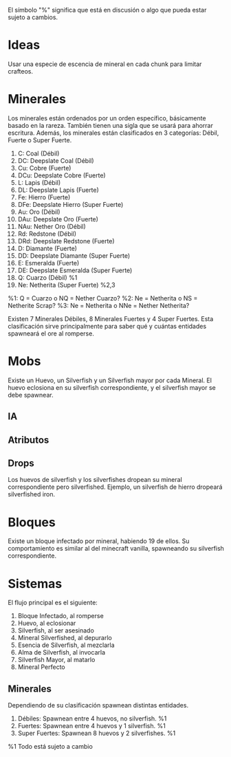 El símbolo "%" significa que está en discusión o algo que pueda estar sujeto a cambios.

# Ideas
Usar una especie de escencia de mineral en cada chunk para limitar crafteos.

# Minerales

Los minerales están ordenados por un orden específico, básicamente basado en la rareza. También tienen una sigla que se usará para ahorrar escritura.
Además, los minerales están clasificados en 3 categorías: Débil, Fuerte o Super Fuerte.

1. C: Coal (Débil)
2. DC: Deepslate Coal (Débil)
3. Cu: Cobre (Fuerte)
4. DCu: Deepslate Cobre (Fuerte)
5. L: Lapis (Débil)
6. DL: Deepslate Lapis (Fuerte)
7. Fe: Hierro (Fuerte)
8. DFe: Deepslate Hierro (Super Fuerte)
9. Au: Oro (Débil)
10. DAu: Deepslate Oro (Fuerte)
11. NAu: Nether Oro (Débil)
12. Rd: Redstone (Débil)
13. DRd: Deepslate Redstone (Fuerte)
14. D: Diamante (Fuerte)
15. DD: Deepslate Diamante (Super Fuerte)
16. E: Esmeralda (Fuerte)
17. DE: Deepslate Esmeralda (Super Fuerte)
18. Q: Cuarzo (Débil) %1
19. Ne: Netherita (Super Fuerte) %2,3

%1: Q = Cuarzo o NQ = Nether Cuarzo?
%2: Ne = Netherita o NS = Netherite Scrap?
%3: Ne = Netherita o NNe = Nether Netherita?

Existen 7 Minerales Débiles, 8 Minerales Fuertes y 4 Super Fuertes. Esta clasificación sirve principalmente para saber qué y cuántas entidades spawneará el ore al romperse.


# Mobs
Existe un Huevo, un Silverfish y un Silverfish mayor por cada Mineral. El huevo eclosiona en su silverfish correspondiente, y el silverfish mayor se debe spawnear.
## IA
## Atributos
## Drops
Los huevos de silverfish y los silverfishes dropean su mineral correspondiente pero silverfished. Ejemplo, un silverfish de hierro dropeará silverfished iron.

# Bloques
Existe un bloque infectado por mineral, habiendo 19 de ellos. Su comportamiento es similar al del minecraft vanilla, spawneando su silverfish correspondiente.

# Sistemas
El flujo principal es el siguiente:

1. Bloque Infectado, al romperse
2. Huevo, al eclosionar
3. Silverfish, al ser asesinado
4. Mineral Silverfished, al depurarlo
5. Esencia de Silverfish, al mezclarla
6. Alma de Silverfish, al invocarla
7. Silverfish Mayor, al matarlo
8. Mineral Perfecto

## Minerales
Dependiendo de su clasificación spawnean distintas entidades.

1. Débiles: Spawnean entre 4 huevos, no silverfish. %1
2. Fuertes: Spawnean entre 4 huevos y 1 silverfish. %1
3. Super Fuertes: Spawnean 8 huevos y 2 silverfishes. %1

%1 Todo está sujeto a cambio